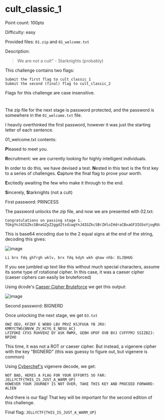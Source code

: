 # cult_classic_1
Point count: 100pts

Difficulty: easy

Provided files: `01.zip` and `01_welcome.txt`

Description:  
> We are not a cult" - Starknights (probably)

This challenge contains two flags:

    Submit the first flag to cult_classic_1
    Submit the second (final) flag to cult_classic_2

Flags for this challenge are case insensitive.
# 

The zip file for the next stage is password protected, and the password is somewhere in the `01_welcome.txt` file. 

I heavily overthinked the first password, however it was just the starting letter of each sentence.

01_welcome.txt contents:

**P**leased to meet you.

**R**ecruitment: we are currently looking for highly intelligent individuals. 

**I**n order to do this, we have devised a test. 
**N**ested in this text is the first key to a series of challenges. 
**C**apture the final flag to prove your worth. 

**E**xcitedly awaiting the few who make it through to the end.

**S**incerely,
**S**tarknights (not a cult)

First password: PRINCESS

The password unlocks the zip file, and now we are presented with 02.txt:

```
Congratulations on passing stage 1.
TGkgYnJ4IGZkcSBnaGZyZ2ggd2tsdiwgYnJ4IGZkcSBrZHloIHdraCBxaGF3IG5oYjogRUxKUUhVRw==
```

This is base64 encoding due to the 2 equal signs at the end of the string, decoding this gives:

![image](https://github.com/sa1181405/pbchocolate-private-writeups/assets/170969470/e5dabdfc-07e4-4196-b4d8-66ec49cbad58)

`Li brx fdq ghfrgh wklv, brx fdq kdyh wkh qhaw nhb: ELJQHUG`

If you see jumbled up text like this without much special characters, assume its some type of rotational cipher. In this case, it was a caeser cipher (caeser ciphers can easily be bruteforced)

Using dcode's [Caeser Cipher Bruteforce](https://www.dcode.fr/caesar-cipher) we get this output:

![image](https://github.com/sa1181405/pbchocolate-private-writeups/assets/170969470/76277e58-f57c-4cef-94dd-af2f47f8ccea)

Second password: BIGNERD

Once unlocking the next stage, we get `03.txt`

```
OWZ OEU, KFZKF E WOBO LBV PRVZ KSJFUUA YB JRU: KMRYCTWG{BNVW_ZV_KCYG_E_NDSU_AC}
LFZFDKE CFXS RUHVEHZ QY ASK RWMX, GEBH UPOF OVB BVJ CVFFFMJ SSIZBZJ: NPZHO
```

This time, it was not a ROT or caeser cipher. But instead, a vigenere cipher with the key "BIGNERD" (this was guessy to figure out, but vigenere is common)

Using [Cyberchef's](https://gchq.github.io/CyberChef/) vigenere decode, we get:

```
NOT BAD, HERES A FLAG FOR YOUR EFFORTS SO FAR: JELLYCTF{THIS_IS_JUST_A_WARM_UP}
HOWEVER YOUR JOURNEY IS NOT OVER, TAKE THIS KEY AND PROCEED FORWARD: ALIEN
```

And there is our flag! That key will be important for the second edition of this challenge.

Final flag: `JELLYCTF{THIS_IS_JUST_A_WARM_UP}`



